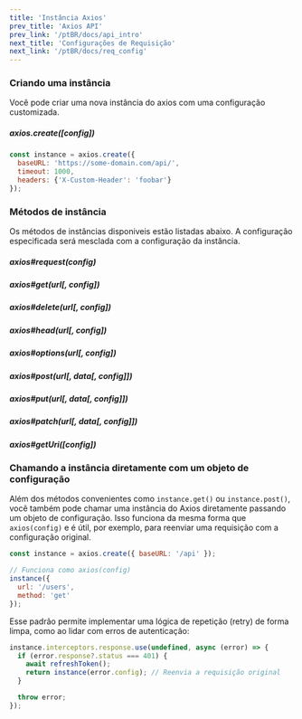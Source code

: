 ```yaml
---
title: 'Instância Axios'
prev_title: 'Axios API'
prev_link: '/ptBR/docs/api_intro'
next_title: 'Configurações de Requisição'
next_link: '/ptBR/docs/req_config'
---
```


### Criando uma instância

Você pode criar uma nova instância do axios com uma configuração customizada.

##### axios.create([config])

```js
const instance = axios.create({
  baseURL: 'https://some-domain.com/api/',
  timeout: 1000,
  headers: {'X-Custom-Header': 'foobar'}
});
```

### Métodos de instância

Os métodos de instâncias disponiveis estão listadas abaixo. A configuração especificada será mesclada com a configuração da instância.

##### axios#request(config)
##### axios#get(url[, config])
##### axios#delete(url[, config])
##### axios#head(url[, config])
##### axios#options(url[, config])
##### axios#post(url[, data[, config]])
##### axios#put(url[, data[, config]])
##### axios#patch(url[, data[, config]])
##### axios#getUri([config])

### Chamando a instância diretamente com um objeto de configuração

Além dos métodos convenientes como `instance.get()` ou `instance.post()`, você também pode chamar uma instância do Axios diretamente passando um objeto de configuração. Isso funciona da mesma forma que `axios(config)` e é útil, por exemplo, para reenviar uma requisição com a configuração original.

```js
const instance = axios.create({ baseURL: '/api' });

// Funciona como axios(config)
instance({
  url: '/users',
  method: 'get'
});
```

Esse padrão permite implementar uma lógica de repetição (retry) de forma limpa, como ao lidar com erros de autenticação:

```js
instance.interceptors.response.use(undefined, async (error) => {
  if (error.response?.status === 401) {
    await refreshToken();
    return instance(error.config); // Reenvia a requisição original
  }

  throw error;
});
```